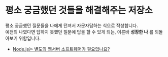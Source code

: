 # 평소 궁금했던 것들을 해결해주는 저장소
평소 궁금했던 질문들을 나에게 던져서 자문자답하는 식으로 작성합니다.<br>
예전의 나였다면 답하지 못했던 질문에 답을 할 수 있게 되는, 이른바 **성장한 나** 를 되돌아보기 위함입니다.

- [Node.js는 별도의 웹서버 소프트웨어가 필요없나요?](./2021년9월1일/solution.md)